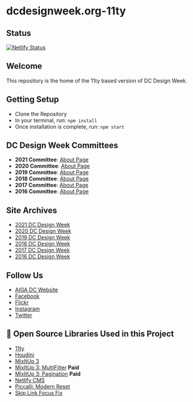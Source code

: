 # dcdesignweek.org-11ty

## Status

[![Netlify Status](https://api.netlify.com/api/v1/badges/6956fd8c-9cde-4bd5-a419-f29d640a9952/deploy-status)](https://app.netlify.com/sites/2022-dcdw/deploys)

## Welcome

This repository is the home of the 11ty based version of DC Design Week.

## Getting Setup

* Clone the Repository
* In your terminal, run: `npm install`
* Once installation is complete, run: `npm start`

## DC Design Week Committees

* **2021 Committee**: [About Page](https://2021.dcdesignweek.org/about)
* **2020 Committee**: [About Page](https://2020.dcdesignweek.org/about)
* **2019 Committee**: [About Page](https://2019.dcdesignweek.org/about)
* **2018 Committee**: [About Page](https://2018.dcdesignweek.org/about)
* **2017 Committee**: [About Page](https://2017.dcdesignweek.org/about/)
* **2016 Committee**: [About Page](https://2016.dcdesignweek.org/about)

## Site Archives

* [2021 DC Design Week](https://2021.dcdesignweek.org)
* [2020 DC Design Week](https://2020.dcdesignweek.org)
* [2019 DC Design Week](https://2019.dcdesignweek.org)
* [2018 DC Design Week](https://2018.dcdesignweek.org)
* [2017 DC Design Week](https://2017.dcdesignweek.org)
* [2016 DC Design Week](https://2016.dcdesignweek.org)

## Follow Us

* [AIGA DC Website](https://dc.aiga.org/)
* [Facebook](https://www.facebook.com/aigaDC)
* [Flickr](https://www.flickr.com/photos/77867183@N00)
* [Instagram](https://www.instagram.com/aigadc/)
* [Twitter](https://twitter.com/aigadc)

## 💐 Open Source Libraries Used in this Project

* [11ty](https://www.11ty.dev/)
* [Houdini](https://github.com/cferdinandi/houdini)
* [MixItUp 3](https://www.kunkalabs.com/mixitup/)
* [MixItUp 3: MultiFilter](https://www.kunkalabs.com/mixitup-multifilter/) **Paid**
* [MixItUp 3: Pagination](https://www.kunkalabs.com/mixitup-pagination/) **Paid**
* [Netlify CMS](https://www.netlifycms.org/)
* [Piccalli: Modern Reset](https://piccalil.li/blog/a-modern-css-reset/)
* [Skip Link Focus Fix](https://github.com/selfthinker/dokuwiki_template_writr/blob/master/js/skip-link-focus-fix.js)
